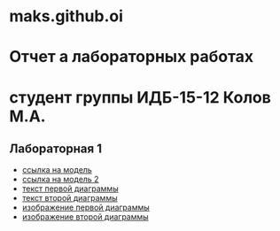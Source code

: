 # maks.github.oi
# Отчет а лабораторных работах
# студент группы ИДБ-15-12 Колов М.А.

## Лабораторная 1
* [ссылка на модель](https://github.com/KolovMaksim/maks.github.io/blob/master/indiv(maks).rsf)
* [ссылка на модель 2](https://github.com/KolovMaksim/maks.github.io/blob/master/model.png)
* [текст первой диаграммы]()
* [текст второй диаграммы]()
* [изображение первой диаграммы]()
* [изображение второй диаграммы]()

